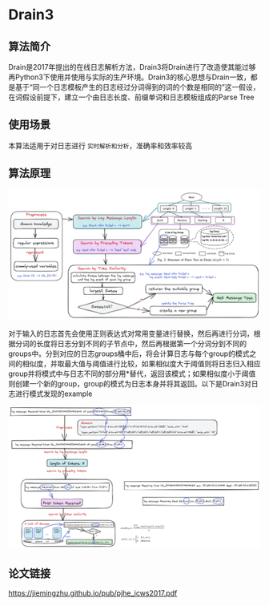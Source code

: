 # Drain3

## 算法简介

Drain是2017年提出的在线日志解析方法，Drain3将Drain进行了改造使其能过够再Python3下使用并使用与实际的生产环境。Drain3的核心思想与Drain一致，都是基于“同一个日志模板产生的日志经过分词得到的词的个数是相同的”这一假设，在词假设前提下，建立一个由日志长度、前缀单词和日志模板组成的Parse Tree

## 使用场景

本算法适用于对日志进行 `实时解析和分析`，准确率和效率较高

## 算法原理

![Drain3](./img/drain3.png)

对于输入的日志首先会使用正则表达式对常用变量进行替换，然后再进行分词，根据分词的长度将日志分到不同的子节点中，然后再根据第一个分词分到不同的groups中。分到对应的日志groups桶中后，将会计算日志与每个group的模式之间的相似度，并取最大值与阈值进行比较，如果相似度大于阈值则将日志归入相应group并将模式中与日志不同的部分用*替代，返回该模式；如果相似度小于阈值则创建一个新的group，group的模式为日志本身并将其返回。以下是Drain3对日志进行模式发现的example

![Drain3](./img/drain3_example.png)


## 论文链接

https://jiemingzhu.github.io/pub/pjhe_icws2017.pdf